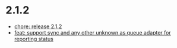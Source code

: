 # 2.1.2
- [chore: release 2.1.2](/1e3217d)
- [feat: support sync and any other unknown as queue adapter for reporting status](/82608b0)